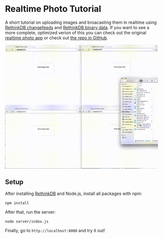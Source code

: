 # Realtime Photo Tutorial

A short tutorial on uploading images and broacasting them in realtime using [RethinkDB changefeeds](http://rethinkdb.com/docs/changefeeds/javascript/) and [RethinkDB binary data](http://rethinkdb.com/api/javascript/#binary). If you want to see a more complete, optimized verion of this you can check out the original [realtime photo app](http://realtime-photo.thejsj.com) or check out [the repo in GitHub](https://github.com/thejsj/realtime-photo).

![](screencast-2.gif)

## Setup

After installing [RethinkDB](rethinkdb.com/docs/install/) and Node.js, install all packages with npm:

```
npm install
```

After that, run the server:

```
node server/index.js
```

Finally, go to `http://localhost:8000` and try it out!
